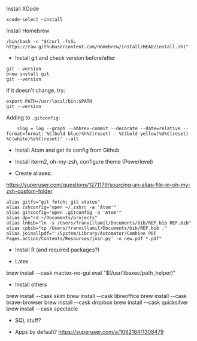 Install XCode

```shell
xcode-select —install
```

Install Homebrew

```shell
/bin/bash -c "$(curl -fsSL https://raw.githubusercontent.com/Homebrew/install/HEAD/install.sh)"
```



- Install git and check version before/after

```shell
git --version
brew install git
git --version
```

If it doesn't change, try:

```shell
export PATH=/usr/local/bin:$PATH
git --version
```

Adding to `.gitconfig`:

```shell
	slog = log --graph --abbrev-commit --decorate --date=relative --format=format:'%C(bold blue)%h%C(reset) - %C(bold yellow)%d%C(reset) %C(white)%s%C(reset)' --all
```

- Install Atom and get its config from Github

- Install iterm2, oh-my-zsh, configure theme (Powerlevel)

- Create aliases:

https://superuser.com/questions/1271179/sourcing-an-alias-file-in-oh-my-zsh-custom-folder

```shell
alias gitfs="git fetch; git status"
alias zshconfig="open ~/.zshrc -a 'Atom'"
alias gitconfig="open .gitconfig -a 'Atom'"
alias dp="cd ~/Documents/projects"
alias lnbib="ln -s /Users/franvillamil/Documents/bib/REF.bib REF.bib"
alias cpbib="cp /Users/franvillamil/Documents/bib/REF.bib ."
alias joinallpdf="'/System/Library/Automator/Combine PDF Pages.action/Contents/Resources/join.py' -o new.pdf *.pdf"
```

- Install R (and required packages?)

- Latex

brew install --cask mactex-no-gui
eval "$(/usr/libexec/path_helper)"



- Install others

brew install --cask skim
brew install --cask libreoffice
brew install --cask brave-browser
brew install --cask dropbox
brew install --cask quicksilver
brew install --cask spectacle


- SQL stuff?

- Apps by default? https://superuser.com/a/1092184/1308479
